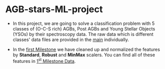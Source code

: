 # AGB-stars-ML-project

* In this project, we are going to solve a classification problem with 5 classes of (O-C-S rich) AGBs, Post AGBs and Young Stellar Objects (YSOs) by their spectroscopy data.
The raw data which is different classes' data files are provided in the [main](https://github.com/Churchiill/AGB-stars-ML-project/tree/main) individually. 

* In the [first Milestone](https://github.com/Churchiill/AGB-stars-ML-project/tree/main/Milestone1) we have cleaned up and normalized the features by **Standard**, **Robust** and **MinMax** scalers. You can find all of these features in [1<sup>st</sup> Milestone Data](https://github.com/Churchiill/AGB-stars-ML-project/tree/main/Milestone1/data).

